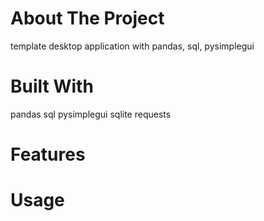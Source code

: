 # About The Project
template desktop application with pandas, sql, pysimplegui

# Built With
pandas
sql
pysimplegui
sqlite
requests

# Features
# Usage



